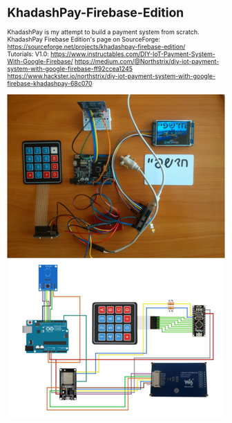 # KhadashPay-Firebase-Edition
KhadashPay is my attempt to build a payment system from scratch.
</br>
KhadashPay Firebase Edition's page on SourceForge: https://sourceforge.net/projects/khadashpay-firebase-edition/
</br>
Tutorials:
    V1.0:
        https://www.instructables.com/DIY-IoT-Payment-System-With-Google-Firebase/
        https://medium.com/@Northstrix/diy-iot-payment-system-with-google-firebase-ff92ccea1245
        https://www.hackster.io/northstrix/diy-iot-payment-system-with-google-firebase-khadashpay-68c070
</br></br>
![image text](https://github.com/Northstrix/KhadashPay-Firebase-Edition/blob/main/V1.0/Pictures/IMG_20231028_123304.jpg?raw=true)
![image text](https://github.com/Northstrix/KhadashPay-Firebase-Edition/blob/main/V1.0/Pictures/KhadashPay%20Circuit%20Diagram.png?raw=true)
